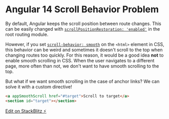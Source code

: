 # Angular 14 Scroll Behavior Problem

By default, Angular keeps the scroll position between route changes. This
can be easily changed with [`scrollPositionRestoration: 'enabled'`](https://angular.io/api/router/ExtraOptions#scrollPositionRestoration) in the root routing module.

However, if you set [`scroll-behavior: smooth`](https://developer.mozilla.org/en-US/docs/Web/CSS/scroll-behavior) on the `<html>` element in CSS, this behavior can be weird and sometimes it doesn't scroll to the top when changing routes too quickly. For this reason, it would be a good idea **not** to enable smooth scrolling in CSS. When the user navigates to a different page, more often than not, we don't want to have smooth scrolling to the top.

But what if we want smooth scrolling in the case of anchor links? We can solve it with a custom directive!

```html
<a appSmoothScroll href="#target">Scroll to target</a>
<section id="target"></section>
```

[Edit on StackBlitz ⚡️](https://stackblitz.com/edit/angular-14-scroll-behavior)
